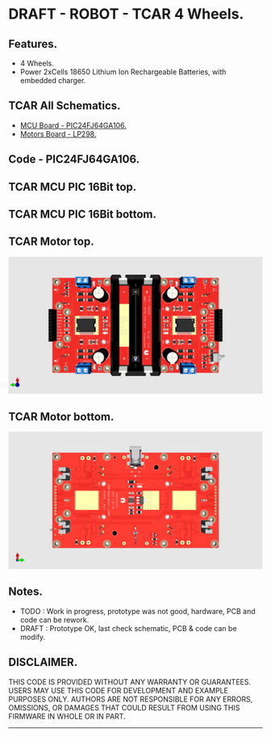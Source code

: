 # DRAFT - ROBOT - TCAR 4 Wheels.

## Features.

- 4 Wheels.
- Power 2xCells 18650 Lithium Ion Rechargeable Batteries, with embedded charger.

## TCAR All Schematics.

- [MCU Board - PIC24FJ64GA106.](https://github.com/tronixio/robot-tcar/blob/main/Kicad/mcu/extras/schematic.pdf)
- [Motors Board - LP298.](https://github.com/tronixio/robot-tcar/blob/main/Kicad/motors/extras/schematic.pdf)

## Code - PIC24FJ64GA106.

<!--
- [PWM.](https://github.com/tronixio/robot-tbot/blob/main/Code/pwm/)
-->

## TCAR MCU PIC 16Bit top.

<!--
![TCAR MCU PIC 16Bit Top.](https://github.com/tronixio/robot-tcar/blob/main/Kicad/mcu/extras/top.png)
-->

## TCAR MCU PIC 16Bit bottom.

<!--
![TCAR MCU PIC 16Bit Bottom.](https://github.com/tronixio/robot-tcar/blob/main/Kicad/mcu/extras/bottom.png)
-->

## TCAR Motor top.

![TCAR Motor Top.](https://github.com/tronixio/robot-tcar/blob/main/Kicad/motors/extras/top.png)

## TCAR Motor bottom.

![TCAR Motor Bottom.](https://github.com/tronixio/robot-tcar/blob/main/Kicad/motors/extras/bottom.png)

## Notes.

- TODO : Work in progress, prototype was not good, hardware, PCB and code can be rework.
- DRAFT : Prototype OK, last check schematic, PCB & code can be modify.

## DISCLAIMER.

THIS CODE IS PROVIDED WITHOUT ANY WARRANTY OR GUARANTEES.
USERS MAY USE THIS CODE FOR DEVELOPMENT AND EXAMPLE PURPOSES ONLY.
AUTHORS ARE NOT RESPONSIBLE FOR ANY ERRORS, OMISSIONS, OR DAMAGES THAT COULD
RESULT FROM USING THIS FIRMWARE IN WHOLE OR IN PART.

---
